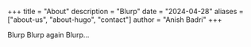+++
title = "About"
description = "Blurp"
date = "2024-04-28"
aliases = ["about-us", "about-hugo", "contact"]
author = "Anish Badri"
+++

Blurp Blurp again Blurp...
